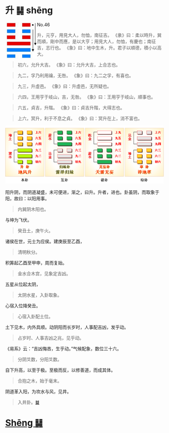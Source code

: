 # 升 ䷭ shēng

<img src="shapes/46.10.png" width="101" alt="升" align="left">

- No.46

> 升，元亨，用見大人，勿恤，南征吉。
>《彖》曰：柔以時升，巽而順，剛中而應，是以大亨；用見大人，勿恤，有慶也；南征吉，志行也。
>《象》曰：地中生木，升。君子以順德，積小以高大。

> 初六，允升大吉。
>《象》曰：允升大吉，上合志也。

> 九二，孚乃利用禴，无咎。
>《象》曰：九二之孚，有喜也。

> 九三，升虛邑。
>《象》曰：升虛邑，无所疑也。

> 六四，王用亨于岐山，吉，无咎。
>《象》曰：王用亨于岐山，順事也。

> 六五，貞吉，升階。
>《象》曰：貞吉升階，大得志也。

> 上六，冥升，利于不息之貞。
>《象》曰：冥升在上，消不富也。

<img src="shapes/46.11.png">

阳升阴，而阴道凝盛，未可便进，渐之，曰升。升者，进也。卦虽阴，而取象于阳，故曰：以阳用事。
> 内巽阴木阳也。

与坤为飞伏。
> 癸丑土，庚午火。

诸侯在世，元士为应侯。建庚辰至乙酉，
> 清明秋分。

积筭起乙酉至甲申，周而复始。
> 金水合木宫，见象定吉凶。

五星从位起太阴，
> 太阴水星，入卦取象。

心宿入位降癸丑。
> 心宿入卦配土位。

土下见木，内外具顺。动阴阳而长岁时，人事配吉凶，发乎动。
> 占岁时、人事吉凶之兆，见乎动。

《易系》云：“吉凶悔吝，生乎动。”气候配象，数位三十六。
> 分阴爻数，分阳爻数。

自下升高，以至于极。至极而反，以修善道，而成其体。
> 合抱之木，始于毫末。

阴道革入阳，为坎水与风，见井。
> 入井卦。[䷯](e4ba95jing_cn.md)

# [Shēng ䷭](e58d87sheng.md)
